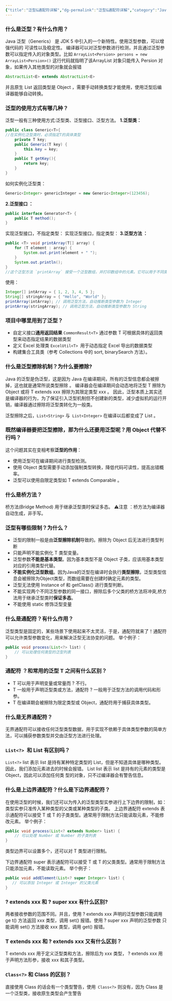```yaml
---
{"title":"泛型&通配符详解","dg-permalink":"泛型&通配符详解","category":"Java","tag":"Java基础","dg-publish":true,"permalink":"/泛型&通配符详解/","dgPassFrontmatter":true}
---
```


### 什么是泛型？有什么作⽤？
Java 泛型（Generics） 是 JDK 5 中引⼊的⼀个新特性。使⽤泛型参数，可以增强代码的
可读性以及稳定性。
编译器可以对泛型参数进⾏检测，并且通过泛型参数可以指定传⼊的对象类型。⽐如 `ArrayList<Persion> persons = new ArrayList<Persion>()` 这⾏代码就指明了该ArrayList 对象只能传⼊ Persion 对象，如果传⼊其他类型的对象就会报错
```java
AbstractList<E> extends AbstractList<E>
```
并且原⽣ List 返回类型是 Object ，需要⼿动转换类型才能使⽤，使⽤泛型后编
译器能够⾃动转换。
### 泛型的使⽤⽅式有哪⼏种？
泛型⼀般有三种使⽤⽅式:泛型类、泛型接⼝、泛型⽅法。
**1.泛型类：**
```java
public class Generic<T>{
//在实例化泛型类时，必须指定T的具体类型
    private T key;
    public Generic(T key) {
        this.key = key;
    }
    public T getKey(){
        return key;
    }
}
```
如何实例化泛型类：
```java
Generic<Integer> genericInteger = new Generic<Integer>(123456);
```
**2.泛型接⼝ ：**
```java
public interface Generator<T> {
    public T method();
}
```
实现泛型接⼝，不指定类型：
实现泛型接⼝，指定类型：
**3.泛型⽅法 ：**
```java
public <T> void printArray(T[] array) {
    for (T element : array) {
        System.out.print(element + " ");
    }
    System.out.println();
}
//这个泛型方法 `printArray` 接受一个泛型数组，并打印数组中的元素。它可以用于不同类型的数组，例如整数数组、字符串数组等。
```
使⽤：
```java
Integer[] intArray = { 1, 2, 3, 4, 5 };
String[] stringArray = { "Hello", "World" };
printArray(intArray); // 调用泛型方法，自动推断类型参数为 Integer
printArray(stringArray); // 调用泛型方法，自动推断类型参数为 String

```

### **项⽬中哪⾥⽤到了泛型？**
- ⾃定义接⼝**通⽤返回结果**   `CommonResult<T>` 通过参数 T 可根据具体的返回类型来动态指定结果的数据类型
- 定义 Excel 处理类 `ExcelUtil<T> `⽤于动态指定 Excel 导出的数据类型
- 构建集合⼯具类（参考 Collections 中的 sort, binarySearch ⽅法）。
### 什么是泛型擦除机制？为什么要擦除?
Java 的泛型是伪泛型，这是因为 Java 在编译期间，所有的泛型信息都会被擦掉，这也就是通常所说类型擦除 。
编译器会在编译期间会动态地将泛型 T 擦除为 Object 或将 T extends xxx 擦除为其限定类型 xxx 。
因此，泛型本质上其实还是编译器的⾏为，为了保证引⼊泛型机制但不创建新的类型，减少虚拟机的运⾏开销，编译器通过擦除将泛型类转化为⼀般类。

泛型擦除之后，`List<String>` 与` List<Integer>` 在编译以后都变成了 List 。
### 既然编译器要把泛型擦除，那为什么还要⽤泛型呢？⽤ Object 代替不⾏吗？
这个问题其实在变相考察**泛型的作⽤**：
 - 使⽤泛型可在编译期间进⾏类型检测。 
 - 使⽤ Object 类型需要⼿动添加强制类型转换，降低代码可读性，提⾼出错概率。 
 - 泛型可以使⽤⾃限定类型如 T extends Comparable 。
### 什么是桥方法？
 桥⽅法(Bridge Method) ⽤于继承泛型类时保证多态。
⚠注意 ：桥⽅法为编译器⾃动⽣成，⾮⼿写。
### 泛型有哪些限制？为什么？
- 泛型的限制⼀般是由**泛型擦除机制**导致的。擦除为 Object 后⽆法进⾏类型判断
- 只能声明不能实例化 T 类型变量。
- 泛型参数**不能是基本类型**。因为基本类型不是 Object ⼦类，应该⽤基本类型对应的引⽤类型代替。
- **不能实例化泛型数组**。因为Java的泛型在编译时会执行**类型擦除**，泛型类型信息会被擦除为Object类型，而数组需要在创建时确定元素的类型。
- 泛型⽆法使⽤ Instance of 和 getClass()  进⾏类型判断。
- 不能实现两个不同泛型参数的同⼀接⼝，擦除后多个⽗类的桥⽅法将冲突,桥⽅法⽤于继承泛型类时**保证多态**。
- 不能使⽤ static 修饰泛型变量

### 什么是通配符？有什么作⽤？
泛型类型是固定的，某些场景下使⽤起来不太灵活，于是，通配符就来了！通配符可以允许类型参数变化，⽤来解决泛型⽆法协变的问题。
举个例⼦：
```java
public void process(List<?> list) {
    // 可以处理任何类型的泛型列表
}
```

### 通配符 ？和常⽤的泛型 T 之间有什么区别？
- T 可以⽤于声明变量或常量⽽ ? 不⾏。
- T ⼀般⽤于声明泛型类或⽅法，通配符 ? ⼀般⽤于泛型⽅法的调⽤代码和形参。
- T 在编译期会被擦除为限定类型或 Object，通配符⽤于捕获具体类型。
### 什么是⽆界通配符？
⽆界通配符可以接收任何泛型类型数据，⽤于实现不依赖于具体类型参数的简单⽅法，可以捕获参数类型并交由泛型⽅法进⾏处理。
### `List<?> `和 List 有区别吗？
`List<?>` list 表示 list 是持有某种特定类型的 List，但是不知道具体是哪种类型。因此，我们添加元素进去的时候会报错。
List list 表示 list  是持有的元素的类型是 Object，因此可以添加任何类
型的对象，只不过编译器会有警告信息。
### 什么是上边界通配符？什么是下边界通配符？
在使⽤泛型的时候，我们还可以为传⼊的泛型类型实参进⾏上下边界的限制，如：类型实参只准传⼊某种类型的⽗类或某种类型的⼦类。
上边界通配符 extends 表示通配符可以接受 T 或 T 的子类类型。通常用于限制方法只能读取元素，不能修改元素。
举个例⼦：
```java
public void process(List<? extends Number> list) {
    // 可以处理 Number 或 Number 的子类列表
}
```

类型边界可以设置多个，还可以对 T 类型进⾏限制。

下边界通配符 super 表示通配符可以接受 T 或 T 的父类类型。通常用于限制方法只能添加元素，不能读取元素。
举个例⼦：
 ```java
 public void addElement(List<? super Integer> list) {
    // 可以添加 Integer 或 Integer 的父类元素
}
```
### ? extends xxx 和 ? super xxx 有什么区别?
两者接收参数的范围不同。并且，使⽤ ? extends xxx 声明的泛型参数只能调⽤ ge
t() ⽅法返回 xxx 类型，调⽤ set() 报错。使⽤ ? super xxx 声明的泛型参数
只能调⽤ set() ⽅法接收 xxx 类型，调⽤ get() 报错。
### T extends xxx 和 ? extends xxx ⼜有什么区别？
T extends xxx ⽤于定义泛型类和⽅法，擦除后为 xxx 类型， ? extends xxx ⽤
于声明⽅法形参，接收 xxx 和其⼦类型。
### `Class<?>` 和 Class 的区别？
直接使⽤ Class 的话会有⼀个类型警告，使⽤` Class<?>` 则没有，因为 Class 是⼀个泛型类，接收原⽣类型会产⽣警告
